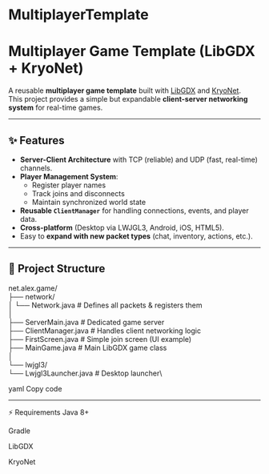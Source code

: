 # MultiplayerTemplate

# Multiplayer Game Template (LibGDX + KryoNet)

A reusable **multiplayer game template** built with [LibGDX](https://libgdx.com/) and [KryoNet](https://github.com/EsotericSoftware/kryonet).  
This project provides a simple but expandable **client-server networking system** for real-time games.

---

## ✨ Features
- **Server-Client Architecture** with TCP (reliable) and UDP (fast, real-time) channels.
- **Player Management System**:
  - Register player names
  - Track joins and disconnects
  - Maintain synchronized world state
- **Reusable `ClientManager`** for handling connections, events, and player data.
- **Cross-platform** (Desktop via LWJGL3, Android, iOS, HTML5).
- Easy to **expand with new packet types** (chat, inventory, actions, etc.).

---

## 📂 Project Structure
net.alex.game/\
├── network/\
│ └── Network.java # Defines all packets & registers them\
│\
├── ServerMain.java # Dedicated game server\
├── ClientManager.java # Handles client networking logic\
├── FirstScreen.java # Simple join screen (UI example)\
├── MainGame.java # Main LibGDX game class\
│\
└── lwjgl3/\
└── Lwjgl3Launcher.java # Desktop launcher\

yaml
Copy code

---

⚡ Requirements
Java 8+

Gradle

LibGDX

KryoNet
